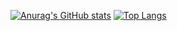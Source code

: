 [![Anurag's GitHub stats](https://github-readme-stats.vercel.app/api?username=tukjiu)](https://github.com/anuraghazra/github-readme-stats)
[![Top Langs](https://github-readme-stats.vercel.app/api/top-langs/?username=tukjiu)](https://github.com/anuraghazra/github-readme-stats)
